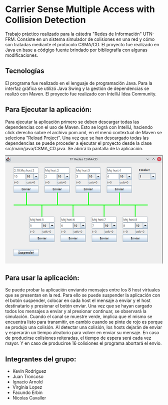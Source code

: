 # Carrier Sense Multiple Access with Collision Detection
Trabajo práctico realizado para la cátedra "Redes de Información" UTN-FRM. Consiste en un sistema simulador de colisiones en una red y cómo son tratadas mediante el protocolo CSMA/CD. El proyecto fue realizado en Java en base a códgigo fuente brindado por bibliografía con algunas modificaciones.

## Tecnologías
El programa fue realizado en el lenguaje de programación Java. Para la interfaz gráfica se utilizó Java Swing y la gestión de dependencias se realizó con Maven. El proyecto fue realizado con IntelliJ Idea Community.
## Para Ejecutar la aplicación:
Para ejecutar la aplicación primero se deben descargar todas las dependencias con el uso de Maven. Esto se lográ con IntelliJ, haciendo click derecho sobre el archivo pom.xml, en el menú contextual de Maven se seleciona "Reload Project". Una vez que se han descargado todas las dependencias se puede proceder a ejecutar el proyecto desde la clase src/main/java/CSMA_CD.java. Se abrirá la pantalla de la aplicación.

<p align="center">
  <img src="./.img/app.png" />
</p>

## Para usar la aplicación:
Se puede probar la aplicación enviando mensajes entre los 8 host virtuales que se presentan en la red. Para ello se puede suspender la aplicación con el botón suspender, colocar en cada host el mensaje a enviar y el host destinatario y presionar el botón enviar. Una vez que se hayan cargado todos los mensajes a enviar y al presionar continuar, se observará la simulación. Cuando el canal se muestre verde, implica que el mismo se encuentra listo para transmitir, en cambio cuando se pinte de rojo es porque se produjo una colisión. Al detectar una colisión, los hosts dejarán de enviar y esperarán un tiempo aleatorio para volver en enviar su mensaje. En caso de producirse colisiones reiteradas, el tiempo de espera será cada vez mayor. Y en caso de producirse 16 colisiones el programa abortará el envio.
## Integrantes del grupo:
- Kevin Rodriguez
- Juan Troncoso
- Ignacio Arnold
- Virginia Lopez
- Facundo Erbin
- Nicolas Cavaller
